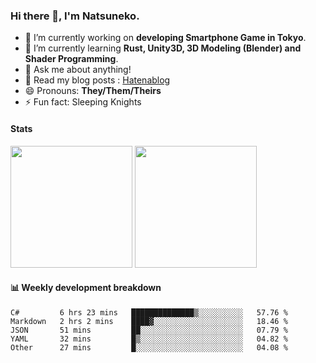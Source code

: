 ### Hi there 👋, I'm Natsuneko.

<!--
**mika-f/mika-f** is a ✨ _special_ ✨ repository because its `README.md` (this file) appears on your GitHub profile.

Here are some ideas to get you started:

- 🔭 I’m currently working on ...
- 🌱 I’m currently learning ...
- 👯 I’m looking to collaborate on ...
- 🤔 I’m looking for help with ...
- 💬 Ask me about ...
- 📫 How to reach me: ...
- 😄 Pronouns: ...
- ⚡ Fun fact: ...
-->

- 🔭 I’m currently working on **developing Smartphone Game in Tokyo**.
- 🌱 I’m currently learning **Rust, Unity3D, 3D Modeling (Blender) and Shader Programming**.
- 💬 Ask me about anything!
- 📝 Read my blog posts : [Hatenablog](https://mikazuki.hatenablog.jp/)
- 😄 Pronouns: **They/Them/Theirs**
- ⚡ Fun fact: Sleeping Knights

#### Stats

<p>
  <img src="https://github-readme-stats.vercel.app/api?username=mika-f" height="195" />
  <img src="https://github-readme-stats.vercel.app/api/top-langs/?username=mika-f&layout=compact" height="195" />
</p>


#### 📊 Weekly development breakdown

<!--START_SECTION:waka-->
```text
C#         6 hrs 23 mins   ██████████████▒░░░░░░░░░░   57.76 % 
Markdown   2 hrs 2 mins    ████▓░░░░░░░░░░░░░░░░░░░░   18.46 % 
JSON       51 mins         ██░░░░░░░░░░░░░░░░░░░░░░░   07.79 % 
YAML       32 mins         █▒░░░░░░░░░░░░░░░░░░░░░░░   04.82 % 
Other      27 mins         █░░░░░░░░░░░░░░░░░░░░░░░░   04.08 % 
```
<!--END_SECTION:waka-->

